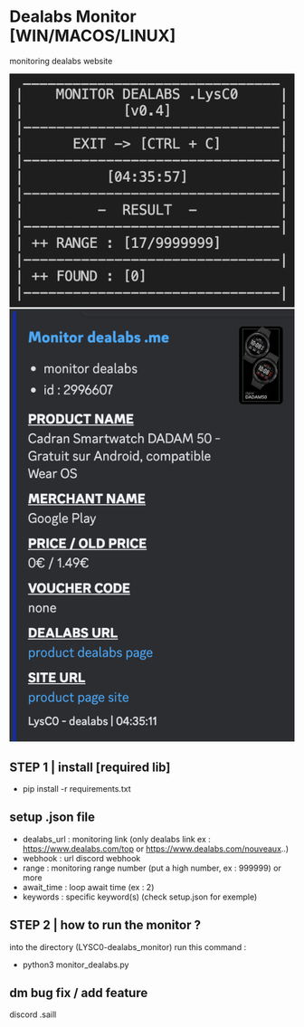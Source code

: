 # Dealabs Monitor [WIN/MACOS/LINUX]

monitoring dealabs website 

![info](img/info1.png)
![info](img/webhook1.png)

## STEP 1 | install [required lib]

- pip install -r requirements.txt

## setup .json file

- dealabs_url : monitoring link (only dealabs link ex : https://www.dealabs.com/top or https://www.dealabs.com/nouveaux..) 
- webhook : url discord webhook
- range : monitoring range number (put a high number, ex : 999999) or more 
- await_time : loop await time (ex : 2)
- keywords : specific keyword(s) (check setup.json for exemple)

## STEP 2 | how to run the monitor ? ##

into the directory (LYSC0-dealabs_monitor) run this command :
- python3 monitor_dealabs.py

## dm bug fix / add feature ##
discord  .saill
